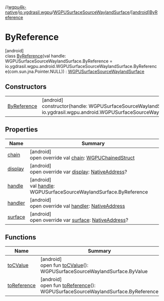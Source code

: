 //[wgpu4k-native](../../../../index.md)/[io.ygdrasil.wgpu](../../index.md)/[WGPUSurfaceSourceWaylandSurface](../index.md)/[[android]ByReference](index.md)

# ByReference

[android]\
class [ByReference](index.md)(val handle: WGPUSurfaceSourceWaylandSurface.ByReference = io.ygdrasil.wgpu.android.WGPUSurfaceSourceWaylandSurface.ByReference(com.sun.jna.Pointer.NULL)) : [WGPUSurfaceSourceWaylandSurface](../index.md)

## Constructors

| | |
|---|---|
| [ByReference](-by-reference.md) | [android]<br>constructor(handle: WGPUSurfaceSourceWaylandSurface.ByReference = io.ygdrasil.wgpu.android.WGPUSurfaceSourceWaylandSurface.ByReference(com.sun.jna.Pointer.NULL)) |

## Properties

| Name | Summary |
|---|---|
| [chain](chain.md) | [android]<br>open override val [chain](chain.md): [WGPUChainedStruct](../../-w-g-p-u-chained-struct/index.md) |
| [display](display.md) | [android]<br>open override var [display](display.md): [NativeAddress](../../../ffi/-native-address/index.md)? |
| [handle](handle.md) | [android]<br>val [handle](handle.md): WGPUSurfaceSourceWaylandSurface.ByReference |
| [handler](handler.md) | [android]<br>open override val [handler](handler.md): [NativeAddress](../../../ffi/-native-address/index.md) |
| [surface](surface.md) | [android]<br>open override var [surface](surface.md): [NativeAddress](../../../ffi/-native-address/index.md)? |

## Functions

| Name | Summary |
|---|---|
| [toCValue](../[android]to-c-value.md) | [android]<br>open fun [toCValue](../[android]to-c-value.md)(): WGPUSurfaceSourceWaylandSurface.ByValue |
| [toReference](../to-reference.md) | [android]<br>open fun [toReference](../to-reference.md)(): WGPUSurfaceSourceWaylandSurface.ByReference |